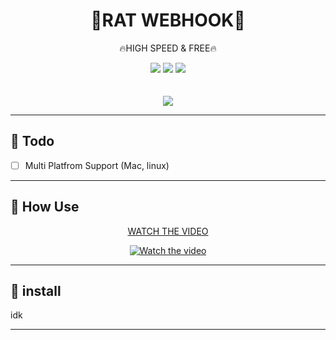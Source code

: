 <div align="center">
    <h1>🐀RAT WEBHOOK🐀</h1>
    <p>🔥HIGH SPEED & FREE🔥</p>
    <img src="https://img.shields.io/github/languages/top/zakocord/RAT-Webhook?color=%23000000">
    <img src="https://img.shields.io/github/last-commit/zakocord/RAT-Webhook?color=%23000000&logoColor=%23000000">
    <img src="https://img.shields.io/github/stars/zakocord/RAT-Webhook?color=%23000000&logoColor=%23000000">
    <br>
    <br>
    <br>
    <img src="https://raw.githubusercontent.com/zakocord/RAT-Webhook/refs/heads/main/img/rat.png">
</div>

<hr>

## 📝 Todo
- [ ] Multi Platfrom Support (Mac, linux)

---

## 📖 How Use
<div align="center">
    <a href="https://www.youtube.com/watch?v=LZqcU6LzVuU" target="_blank">
        <p>WATCH THE VIDEO</p>
        <img src="https://img.youtube.com/vi/LZqcU6LzVuU/0.jpg" alt="Watch the video">
    </a>
</div>


---

## 💾 install
idk

---
